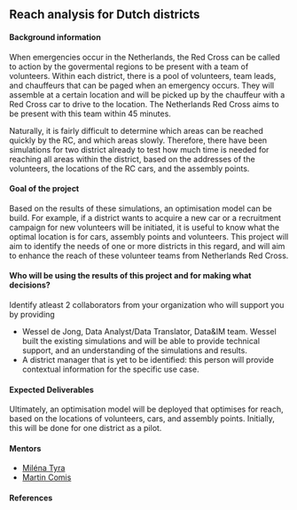 ## Reach analysis for Dutch districts

#### Background information
When emergencies occur in the Netherlands, the Red Cross can be called to action by the govermental regions to be present with a team of volunteers. Within each district, there is a pool of volunteers, team leads, and chauffeurs that can be paged when an emergency occurs. They will assemble at a certain location and will be picked up by the chauffeur with a Red Cross car to drive to the location. The Netherlands Red Cross aims to be present with this team within 45 minutes. 

Naturally, it is fairly difficult to determine which areas can be reached quickly by the RC, and which areas slowly. Therefore, there have been simulations for two district already to test how much time is needed for reaching all areas within the district, based on the addresses of the volunteers, the locations of the RC cars, and the assembly points.

#### Goal of the project
Based on the results of these simulations, an optimisation model can be build. For example, if a district wants to acquire a new car or a recruitment campaign for new volunteers will be initiated, it is useful to know what the optimal location is for cars, assembly points and volunteers. This project will aim to identify the needs of one or more districts in this regard, and will aim to enhance the reach of these volunteer teams from Netherlands Red Cross.

#### Who will be using the results of this project and for making what decisions?

Identify atleast 2 collaborators from your organization who will support you by providing
- Wessel de Jong, Data Analyst/Data Translator, Data&IM team. Wessel built the existing simulations and will be able to provide technical support, and an understanding of the simulations and results.
- A district manager that is yet to be identified: this person will provide contextual information for the specific use case.

#### Expected Deliverables
Ultimately, an optimisation model will be deployed that optimises for reach, based on the locations of volunteers, cars, and assembly points. Initially, this will be done for one district as a pilot.

#### Mentors 
- [Miléna Tyra](https://www.linkedin.com/in/miléna-tyra-70a38a1b7/)
- [Martin Comis](https://www.linkedin.com/in/martin-comis/)

#### References

